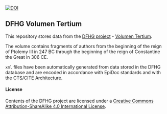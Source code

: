 [![DOI](https://zenodo.org/badge/77935075.svg)](https://zenodo.org/badge/latestdoi/77935075)

## DFHG Volumen Tertium

This repository stores data from the [DFHG project](http://www.dfhg-project.org/) - [Volumen Tertium](http://www.dfhg-project.org/DFHG/index.php?volume=Volumen%20tertium).

The volume contains fragments of authors from the beginning of the reign of Ptolemy III in 247 BC through the beginning of the reign of Constantine the Great in 306 CE.

`xml` files have been automatically generated from data stored in the DFHG database and are encoded in accordance with EpiDoc standards and with the CTS/CITE Architecture.

#### License
Contents of the DFHG project are licensed under a [Creative Commons Attribution-ShareAlike 4.0 International License](https://creativecommons.org/licenses/by-sa/4.0/).
